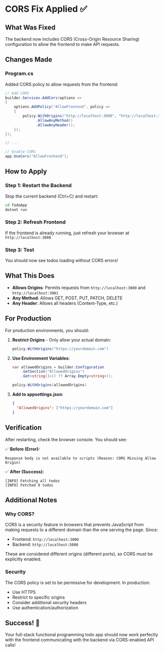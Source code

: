 # CORS Fix Applied ✅

## What Was Fixed

The backend now includes CORS (Cross-Origin Resource Sharing) configuration to allow the frontend to make API requests.

## Changes Made

### Program.cs

Added CORS policy to allow requests from the frontend:

```csharp
// Add CORS
builder.Services.AddCors(options =>
{
    options.AddPolicy("AllowFrontend", policy =>
    {
        policy.WithOrigins("http://localhost:3000", "http://localhost:3001")
              .AllowAnyMethod()
              .AllowAnyHeader();
    });
});

// ...

// Enable CORS
app.UseCors("AllowFrontend");
```

## How to Apply

### Step 1: Restart the Backend

Stop the current backend (Ctrl+C) and restart:

```bash
cd TodoApp
dotnet run
```

### Step 2: Refresh Frontend

If the frontend is already running, just refresh your browser at `http://localhost:3000`

### Step 3: Test

You should now see todos loading without CORS errors!

## What This Does

- **Allows Origins**: Permits requests from `http://localhost:3000` and `http://localhost:3001`
- **Any Method**: Allows GET, POST, PUT, PATCH, DELETE
- **Any Header**: Allows all headers (Content-Type, etc.)

## For Production

For production environments, you should:

1. **Restrict Origins** - Only allow your actual domain:
   ```csharp
   policy.WithOrigins("https://yourdomain.com")
   ```

2. **Use Environment Variables**:
   ```csharp
   var allowedOrigins = builder.Configuration
       .GetSection("AllowedOrigins")
       .Get<string[]>() ?? Array.Empty<string>();

   policy.WithOrigins(allowedOrigins)
   ```

3. **Add to appsettings.json**:
   ```json
   {
     "AllowedOrigins": ["https://yourdomain.com"]
   }
   ```

## Verification

After restarting, check the browser console. You should see:

✅ **Before (Error):**
```
Response body is not available to scripts (Reason: CORS Missing Allow Origin)
```

✅ **After (Success):**
```
[INFO] Fetching all todos
[INFO] Fetched 0 todos
```

## Additional Notes

### Why CORS?

CORS is a security feature in browsers that prevents JavaScript from making requests to a different domain than the one serving the page. Since:
- Frontend: `http://localhost:3000`
- Backend: `http://localhost:5000`

These are considered different origins (different ports), so CORS must be explicitly enabled.

### Security

The CORS policy is set to be permissive for development. In production:
- Use HTTPS
- Restrict to specific origins
- Consider additional security headers
- Use authentication/authorization

## Success! 🎉

Your full-stack functional programming todo app should now work perfectly with the frontend communicating with the backend via CORS-enabled API calls!
